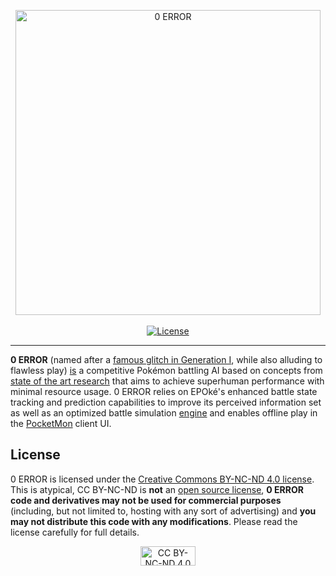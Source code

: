 <p align="center">
  <img alt="0 ERROR" width="488" height="488" src="https://pkmn.cc/0-ERROR.png" style="image-rendering: pixelated" />
  <br />
  <br />
  <a href="https://creativecommons.org/licenses/by-nc-nd/4.0/legalcode">
    <img alt="License" src="https://img.shields.io/badge/License-CC%20BY--NC--ND-red.svg" />
  </a>
</p>
<hr />

**0 ERROR** (named after a [famous glitch in Generation
I](https://bulbapedia.bulbagarden.net/wiki/0_ERROR), while also alluding to flawless play)
[is](https://pkmn.cc/vaporware.png) a competitive Pokémon battling AI based on concepts from [state
of the art research](https://pkmn.ai) that aims to achieve superhuman performance with minimal
resource usage. 0 ERROR relies on EPOké's enhanced battle state tracking and prediction capabilities
to improve its perceived information set as well as an optimized battle simulation
[engine](https://github.com/pkmn/engine) and enables offline play in the
[PocketMon](https://github.com/pkmn/PocketMon) client UI.

## License

0 ERROR is licensed under the [Creative Commons BY-NC-ND 4.0
license](https://creativecommons.org/licenses/by-nc-nd/4.0/legalcode). This is atypical, CC BY-NC-ND
is **not** an [open source license](https://opensource.org/licenses), **0 ERROR code and
derivatives may not be used for commercial purposes** (including, but not limited to, hosting with
any sort of advertising) and **you may not distribute this code with any modifications**. Please
read the license carefully for full details.

<p align="center">
  <a href="https://creativecommons.org/licenses/by-nc-nd/4.0/legalcode">
    <img alt="CC BY-NC-ND 4.0" width="88" height="31" src="https://licensebuttons.net/l/by-nc-nd/4.0/88x31.png" />
  </a>
</p>
